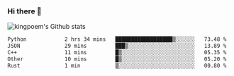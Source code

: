 ### Hi there 👋

![kingpoem's Github stats](https://github-readme-stats.vercel.app/api?username=kingpoem&show_icons=true)

  <!--START_SECTION:waka-->

```txt
Python            2 hrs 34 mins   ██████████████████▒░░░░░░   73.48 %
JSON              29 mins         ███▒░░░░░░░░░░░░░░░░░░░░░   13.89 %
C++               11 mins         █▒░░░░░░░░░░░░░░░░░░░░░░░   05.35 %
Other             10 mins         █▒░░░░░░░░░░░░░░░░░░░░░░░   05.20 %
Rust              1 min           ▒░░░░░░░░░░░░░░░░░░░░░░░░   00.80 %
```

<!--END_SECTION:waka-->
<!--
**kingpoem/kingpoem** is a ✨ _special_ ✨ repository because its `README.md` (this file) appears on your GitHub profile.

Here are some ideas to get you started:

- 🔭 I’m currently working on ...
- 🌱 I’m currently learning ...
- 👯 I’m looking to collaborate on ...
- 🤔 I’m looking for help with ...
- 💬 Ask me about ...
- 📫 How to reach me: ...
- 😄 Pronouns: ...
- ⚡ Fun fact: ...
-->

